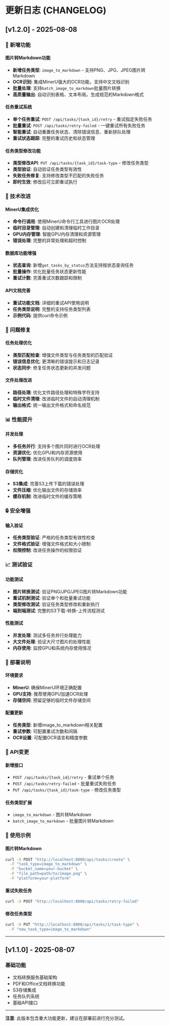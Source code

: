 # 更新日志 (CHANGELOG)

## [v1.2.0] - 2025-08-08

### 🎉 新增功能

#### 图片转Markdown功能
- **新增任务类型**: `image_to_markdown` - 支持PNG、JPG、JPEG图片转Markdown
- **OCR识别**: 集成MinerU强大的OCR功能，支持中文文档识别
- **批量处理**: 支持`batch_image_to_markdown`批量图片转换
- **高质量输出**: 自动识别表格、文本布局，生成规范的Markdown格式

#### 任务重试系统
- **单个任务重试**: `POST /api/tasks/{task_id}/retry` - 重试指定失败任务
- **批量重试**: `POST /api/tasks/retry-failed` - 一键重试所有失败任务
- **智能重试**: 自动重置任务状态、清除错误信息、重新排队处理
- **重试状态跟踪**: 完整的重试历史和状态管理

#### 任务类型修改功能
- **类型修改API**: `PUT /api/tasks/{task_id}/task-type` - 修改任务类型
- **类型验证**: 自动验证任务类型有效性
- **失败任务修复**: 支持修改类型不匹配的失败任务
- **即时生效**: 修改后可立即重试执行

### 🔧 技术改进

#### MinerU集成优化
- **命令行调用**: 使用MinerU命令行工具进行图片OCR处理
- **临时目录管理**: 自动创建和清理临时工作目录
- **GPU内存管理**: 智能GPU内存清理和资源管理
- **错误处理**: 完整的异常处理和超时控制

#### 数据库功能增强
- **状态查询**: 新增`get_tasks_by_status`方法支持按状态查询任务
- **批量操作**: 优化批量任务状态更新性能
- **重试计数**: 完善重试次数跟踪和限制

#### API文档完善
- **重试功能文档**: 详细的重试API使用说明
- **任务类型说明**: 完整的支持任务类型列表
- **示例代码**: 提供curl命令示例

### 🐛 问题修复

#### 任务处理优化
- **类型匹配检查**: 增强文件类型与任务类型的匹配验证
- **错误信息优化**: 更清晰的错误提示和日志记录
- **状态同步**: 修复任务状态更新的并发问题

#### 文件处理改进
- **路径处理**: 优化文件路径处理和特殊字符支持
- **临时文件清理**: 改进临时文件的自动清理机制
- **输出格式**: 统一输出文件格式和命名规范

### 📊 性能提升

#### 并发处理
- **多任务并行**: 支持多个图片同时进行OCR处理
- **资源优化**: 优化GPU和内存资源使用
- **队列管理**: 改进任务队列的调度效率

#### 存储优化
- **S3集成**: 完善S3上传下载的错误处理
- **文件压缩**: 优化输出文件的存储效率
- **缓存机制**: 改进临时文件的缓存策略

### 🔒 安全增强

#### 输入验证
- **任务类型验证**: 严格的任务类型有效性检查
- **文件格式验证**: 增强文件格式和大小限制
- **权限控制**: 改进任务操作的权限验证

### 📈 测试验证

#### 功能测试
- **图片转换测试**: 验证PNG/JPG/JPEG图片转Markdown功能
- **重试机制测试**: 验证单个和批量重试功能
- **类型修改测试**: 验证任务类型修改和重新执行
- **端到端测试**: 完整的S3下载-转换-上传流程测试

#### 性能测试
- **并发处理**: 测试多任务并行处理能力
- **大文件处理**: 验证大尺寸图片的处理性能
- **内存使用**: 监控GPU和系统内存使用情况

### 🚀 部署说明

#### 环境要求
- **MinerU**: 确保MinerU环境正确配置
- **GPU支持**: 推荐使用GPU加速OCR处理
- **存储空间**: 预留足够的临时文件存储空间

#### 配置更新
- **任务类型**: 新增image_to_markdown相关配置
- **重试参数**: 可配置重试次数和间隔
- **OCR设置**: 可配置OCR语言和精度参数

### 📝 API变更

#### 新增接口
- `POST /api/tasks/{task_id}/retry` - 重试单个任务
- `POST /api/tasks/retry-failed` - 批量重试失败任务
- `PUT /api/tasks/{task_id}/task-type` - 修改任务类型

#### 任务类型扩展
- `image_to_markdown` - 图片转Markdown
- `batch_image_to_markdown` - 批量图片转Markdown

### 🎯 使用示例

#### 图片转Markdown
```bash
curl -X POST "http://localhost:8000/api/tasks/create" \
  -F "task_type=image_to_markdown" \
  -F "bucket_name=your-bucket" \
  -F "file_path=path/to/image.png" \
  -F "platform=your-platform"
```

#### 重试失败任务
```bash
curl -X POST "http://localhost:8000/api/tasks/retry-failed"
```

#### 修改任务类型
```bash
curl -X PUT "http://localhost:8000/api/tasks/1/task-type" \
  -F "new_task_type=image_to_markdown"
```

---

## [v1.1.0] - 2025-08-07

### 基础功能
- 文档转换服务基础架构
- PDF和Office文档转换功能
- S3存储集成
- 任务队列系统
- 基础API接口

---

**注意**: 此版本包含重大功能更新，建议在部署前进行充分测试。
